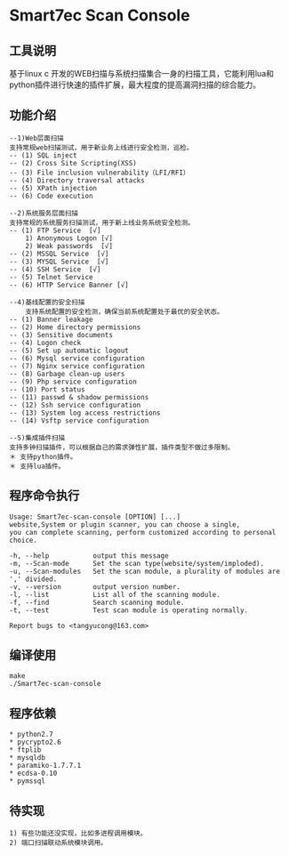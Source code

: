 # Smart7ec Scan Console

## 工具说明

基于linux c 开发的WEB扫描与系统扫描集合一身的扫描工具，它能利用lua和python插件进行快速的插件扩展，最大程度的提高漏洞扫描的综合能力。

## 功能介绍

    --1)Web层面扫描
	支持常规web扫描测试，用于新业务上线进行安全检测，巡检。
	-- (1) SQL inject
	-- (2) Cross Site Scripting(XSS)
	-- (3) File inclusion vulnerability（LFI/RFI）
	-- (4) Directory traversal attacks
	-- (5) XPath injection
	-- (6) Code execution

    --2)系统服务层面扫描
	支持常规的系统服务扫描测试，用于新上线业务系统安全检测。
	-- (1) FTP Service  [√]
		1) Anonymous Logon [√]
		2) Weak passwords  [√]
	-- (2) MSSQL Service  [√]
	-- (3) MYSQL Service  [√]
	-- (4) SSH Service  [√]
	-- (5) Telnet Service
	-- (6) HTTP Service Banner [√]
    
    --4)基线配置的安全扫描
        支持系统配置的安全检测，确保当前系统配置处于最优的安全状态。
	-- (1) Banner leakage
	-- (2) Home directory permissions
	-- (3) Sensitive documents
	-- (4) Logon check
	-- (5) Set up automatic logout
	-- (6) Mysql service configuration
	-- (7) Nginx service configuration
	-- (8) Garbage clean-up users
	-- (9) Php service configuration
	-- (10) Port status
	-- (11) passwd & shadow permissions
	-- (12) Ssh service configuration
	-- (13) System log access restrictions
	-- (14) Vsftp service configuration

    --5)集成插件扫描
	支持多钟扫描插件，可以根据自己的需求弹性扩展，插件类型不做过多限制。
	＊ 支持python插件。
	＊ 支持lua插件。

## 程序命令执行

    Usage: Smart7ec-scan-console [OPTION] [...] 
    website,System or plugin scanner, you can choose a single, 
    you can complete scanning, perform customized according to personal choice. 

    -h, --help           output this message
    -m, --Scan-mode      Set the scan type(website/system/imploded). 
    -u, --Scan-modules   Set the scan module, a plurality of modules are ',' divided.
    -v, --version        output version number.
    -l, --list           List all of the scanning module.
    -f, --find           Search scanning module.
    -t, --test           Test scan module is operating normally.

    Report bugs to <tangyucong@163.com> 

## 编译使用

    make
    ./Smart7ec-scan-console

## 程序依赖
   
    * python2.7
    * pycrypto2.6
    * ftplib
    * mysqldb
    * paramiko-1.7.7.1
    * ecdsa-0.10
    * pymssql

## 待实现

    1) 有些功能还没实现，比如多进程调用模块。
    2) 端口扫描联动系统模块调用。
